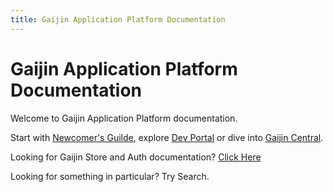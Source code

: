 ```yaml
---
title: Gaijin Application Platform Documentation
---
```

# Gaijin Application Platform Documentation

Welcome to Gaijin Application Platform documentation.

Start with [Newcomer's Guilde](newcomers-guide/getting-started.md), explore [Dev Portal](dev-portal/getting-started.md) or dive into [Gaijin Central](central/getting-started.md).

Looking for Gaijin Store and Auth documentation? [Click Here](/projects/yuplay/)

Looking for something in particular? Try Search.
